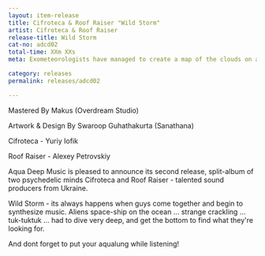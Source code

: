 ```yaml
---
layout: item-release
title: Cifroteca & Roof Raiser "Wild Storm"
artist: Cifroteca & Roof Raiser
release-title: Wild Storm
cat-no: adcd02
total-time: XXm XXs
meta: Exometeorologists have managed to create a map of the clouds on a planet outside our solar system for the first time.

category: releases
permalink: releases/adcd02

---
```


Mastered By Makus (Overdream Studio)

Artwork & Design By Swaroop Guhathakurta (Sanathana)

Cifroteca - Yuriy Iofik

Roof Raiser - Alexey Petrovskiy


Aqua Deep Music is pleased to announce its second release, split-album of two psychedelic minds Cifroteca and Roof Raiser - talented sound producers from Ukraine.

Wild Storm - its always happens when guys come together and begin to synthesize music. Aliens space-ship on the ocean ... strange crackling ... tuk-tuktuk ... had to dive very deep, and get the bottom to find what they're looking for.

And dont forget to put your aqualung while listening!